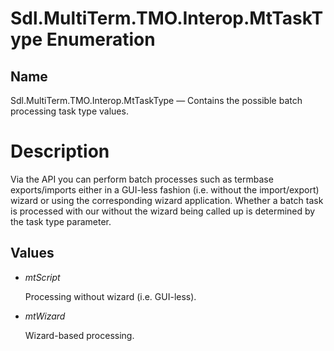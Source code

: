 #  Sdl.MultiTerm.TMO.Interop.MtTaskType Enumeration

## Name

Sdl.MultiTerm.TMO.Interop.MtTaskType —          Contains the possible batch processing task type values.

# Description

Via the API you can perform batch processes such as termbase exports/imports either in a GUI-less fashion (i.e. without the import/export) wizard or using the corresponding wizard application. Whether a batch task is processed with our without the wizard being called up is determined by the task type parameter.

## Values

* *mtScript*

    Processing without wizard (i.e. GUI-less).
* *mtWizard*

    Wizard-based processing.
